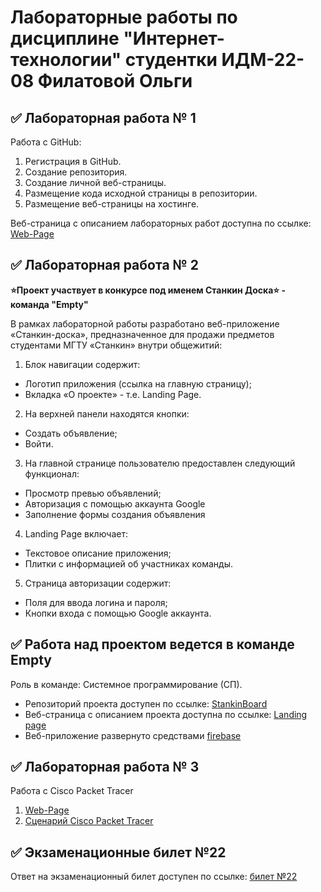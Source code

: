 # Лабораторные работы по дисциплине "Интернет-технологии" студентки ИДМ-22-08 Филатовой Ольги

## ✅ Лабораторная работа № 1

Работа с GitHub: 
1. Регистрация в GitHub.
2. Создание репозитория.
3. Создание личной веб-страницы.
4. Размещение кода исходной страницы в репозитории.
5. Размещение веб-страницы на хостинге.

Веб-страница с описанием лабораторных работ доступна по ссылке: [Web-Page](https://olfil.github.io/)

## ✅ Лабораторная работа № 2
**⭐Проект участвует в конкурсе под именем Станкин Доска⭐ - команда "Empty"**

В рамках лабораторной работы разработано веб-приложение «Станкин-доска», предназначенное для продажи предметов студентами МГТУ «Станкин» внутри общежитий:
1. Блок навигации содержит:
  * Логотип приложения (ссылка на главную страницу);
  * Вкладка «О проекте» - т.е. Landing Page.
2. На верхней панели находятся кнопки:
  * Создать объявление;
  * Войти.
3. На главной странице пользователю предоставлен следующий функционал:
  * Просмотр превью объявлений;
  * Авторизация с помощью аккаунта Google
  * Заполнение формы создания объявления

4. Landing Page включает:
* Текстовое описание приложения;
* Плитки с информацией об участниках команды.

5. Страница авторизации содержит:
* Поля для ввода логина и пароля;
* Кнопки входа с помощью Google аккаунта.


## ✅ Работа над проектом ведется в команде Empty
Роль в команде: Системное программирование (СП).
* Репозиторий проекта доступен по ссылке: [StankinBoard](https://github.com/OlFil/StankinBoard)
* Веб-страница с описанием проекта доступна по ссылке: [Landing page](https://stankinboardempty.web.app/team)
* Веб-приложение развернуто средствами [firebase](https://stankinboardempty.web.app)

## ✅ Лабораторная работа № 3
Работа с Cisco Packet Tracer
1. [Web-Page](https://olfil.github.io/#Lab3)
2. [Сценарий Cisco Packet Tracer](src/Lab3.pkt)

## ✅ Экзаменационные билет №22

Ответ на экзаменационный билет доступен по ссылке:
[билет №22](https://github.com/stankin/inet-2022/wiki/exam22)
